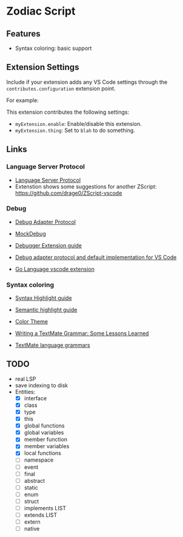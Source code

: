 # Zodiac Script

## Features

- Syntax coloring: basic support

## Extension Settings

Include if your extension adds any VS Code settings through the `contributes.configuration` extension point.

For example:

This extension contributes the following settings:

* `myExtension.enable`: Enable/disable this extension.
* `myExtension.thing`: Set to `blah` to do something.

## Links

### Language Server Protocol

- [Language Server Protocol](https://microsoft.github.io/language-server-protocol/)
- Extenstion shows some suggestions for another ZScript: https://github.com/drage0/ZScript-vscode

### Debug

- [Debug Adapter Protocol](https://microsoft.github.io/debug-adapter-protocol/specification)

- [MockDebug](https://github.com/microsoft/vscode-mock-debug/blob/main/src/mockDebug.ts)
- [Debugger Extension guide](https://code.visualstudio.com/api/extension-guides/debugger-extension)
- [Debug adapter protocol and default implementation for VS Code](https://github.com/microsoft/vscode-debugadapter-node/tree/main)
- [Go Language vscode extension](https://github.com/golang/vscode-go)

### Syntax coloring

- [Syntax Highlight guide](https://code.visualstudio.com/api/language-extensions/syntax-highlight-guide)
- [Semantic highlight guide](https://code.visualstudio.com/api/language-extensions/semantic-highlight-guide)
- [Color Theme](https://code.visualstudio.com/api/extension-guides/color-theme#syntax-colors)

- [Writing a TextMate Grammar: Some Lessons Learned](https://www.apeth.com/nonblog/stories/textmatebundle.html)
- [TextMate language grammars](https://macromates.com/manual/en/language_grammars)

## TODO

- real LSP
- save indexing to disk
- Entities:
  - [x] interface
  - [x] class
  - [x] type
  - [x] this
  - [x] global functions
  - [x] global variables
  - [x] member function
  - [x] member variables
  - [x] local functions
  - [ ] namespace
  - [ ] event
  - [ ] final
  - [ ] abstract
  - [ ] static
  - [ ] enum
  - [ ] struct
  - [ ] implements LIST
  - [ ] extends LIST
  - [ ] extern
  - [ ] native
